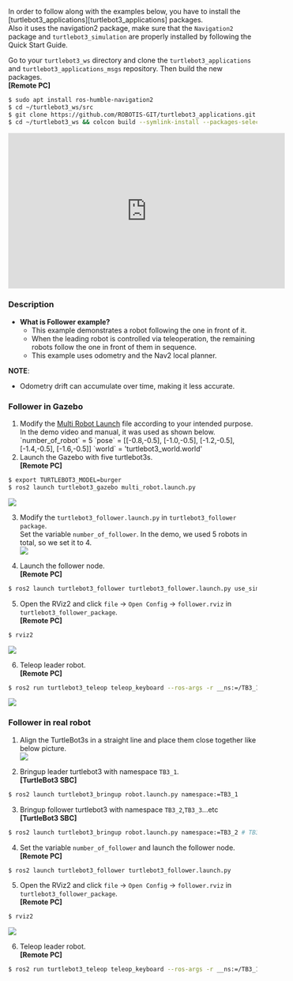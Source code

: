 <div class="notice--danger">

In order to follow along with the examples below, you have to install the [turtlebot3_applications][turtlebot3_applications] packages.  
Also it uses the navigation2 package, make sure that the `Navigation2` package and `turtlebot3_simulation` are properly installed by following the Quick Start Guide.  

Go to your `turtlebot3_ws` directory and clone the `turtlebot3_applications` and `turtlebot3_applications_msgs` repository. Then build the new packages.  
**[Remote PC]**
```bash
$ sudo apt install ros-humble-navigation2
$ cd ~/turtlebot3_ws/src
$ git clone https://github.com/ROBOTIS-GIT/turtlebot3_applications.git
$ cd ~/turtlebot3_ws && colcon build --symlink-install --packages-select turtlebot3_follower
```
</div>

<iframe width="560" height="315" src="https://www.youtube.com/embed/YXF3FeRNSeE" frameborder="0" allowfullscreen></iframe>

### Description
  - **What is Follower example?**
    - This example demonstrates a robot following the one in front of it.
    - When the leading robot is controlled via teleoperation, the remaining robots follow the one in front of them in sequence.
    - This example uses odometry and the Nav2 local planner.
<div class="notice--info">

**NOTE**:
- Odometry drift can accumulate over time, making it less accurate.
</div>

### Follower in Gazebo
1. Modify the [Multi Robot Launch](#modifing-multi-robot-launch-in-gazebo) file according to your intended purpose.  
   <div class="notice--info">
   In the demo video and manual, it was used as shown below.  
   `number_of_robot` = 5  
   `pose` = [[-0.8,-0.5], [-1.0,-0.5], [-1.2,-0.5], [-1.4,-0.5], [-1.6,-0.5]]  
   `world` = 'turtlebot3_world.world'  
   </div>
2. Launch the Gazebo with five turtlebot3s.  
**[Remote PC]**  
```bash
$ export TURTLEBOT3_MODEL=burger
$ ros2 launch turtlebot3_gazebo multi_robot.launch.py
```  
![](/assets/images/platform/turtlebot3/basic_examples/follower/gazebo.png)  

3. Modify the `turtlebot3_follower.launch.py` in `turtlebot3_follower package`.  
Set the variable `number_of_follower`. In the demo, we used 5 robots in total, so we set it to 4.  
![](/assets/images/platform/turtlebot3/basic_examples/follower/follower_launch.png)

4. Launch the follower node.  
**[Remote PC]**
```bash
$ ros2 launch turtlebot3_follower turtlebot3_follower.launch.py use_sim_time:=true
```

5. Open the RViz2 and click `file` → `Open Config` → `follower.rviz` in `turtlebot3_follower_package`.  
**[Remote PC]**
```bash
$ rviz2
```
![](/assets/images/platform/turtlebot3/basic_examples/follower/rviz_gazebo.png)  

6. Teleop leader robot.  
**[Remote PC]**  
```bash
$ ros2 run turtlebot3_teleop teleop_keyboard --ros-args -r __ns:=/TB3_1
```
![](/assets/images/platform/turtlebot3/basic_examples/follower/rviz_gazebo2.png)  

### Follower in real robot

1. Align the TurtleBot3s in a straight line and place them close together like below picture.  
![](/assets/images/platform/turtlebot3/basic_examples/follower/real_robot.png)  

2. Bringup leader turtlebot3 with namespace `TB3_1`.  
**[TurtleBot3 SBC]**  
```bash
$ ros2 launch turtlebot3_bringup robot.launch.py namespace:=TB3_1
```

3. Bringup follower turtlebot3 with namespace `TB3_2`,`TB3_3`...etc  
**[TurtleBot3 SBC]**  
```bash
$ ros2 launch turtlebot3_bringup robot.launch.py namespace:=TB3_2 # TB3_3, TB3_4 ...etc
```

4. Set the variable `number_of_follower` and launch the follower node.  
**[Remote PC]**  
```bash
$ ros2 launch turtlebot3_follower turtlebot3_follower.launch.py
```
5. Open the RViz2 and click `file` → `Open Config` → `follower.rviz` in `turtlebot3_follower_package`.  
**[Remote PC]**  
```bash
$ rviz2
```
![](/assets/images/platform/turtlebot3/basic_examples/follower/rviz_reality_robot.png)

6. Teleop leader robot.  
**[Remote PC]**
```bash
$ ros2 run turtlebot3_teleop teleop_keyboard --ros-args -r __ns:=/TB3_1
```

